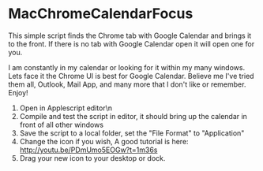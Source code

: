 # MacChromeCalendarFocus
This simple script finds the Chrome tab with Google Calendar and brings it to the front.  If there is no tab with Google Calendar open it will open one for you.  

I am constantly in my calendar or looking for it within my many windows.  Lets face it the Chrome UI is best for Google Calendar.  Believe me I've tried them all, Outlook, Mail App, and many more that I don't like or remember.   Enjoy!


1.  Open in Applescript editor\n
2.  Compile and test the script in editor, it should bring up the calendar in front of all other windows
3.  Save the script to a local folder, set the "File Format" to "Application"
4.  Change the icon if you wish, A good tutorial is here: http://youtu.be/PDmUmo5EOGw?t=1m36s
5.  Drag your new icon to your desktop or dock.
